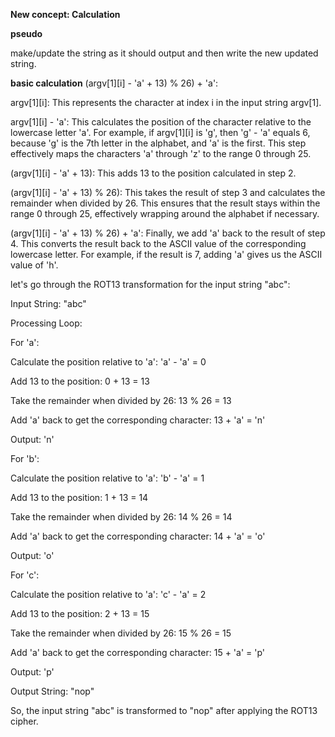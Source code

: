 **New concept: Calculation**

**pseudo**

make/update the string as it should output and then write the new updated string.

**basic calculation**
(argv[1][i] - 'a' + 13) % 26) + 'a':

argv[1][i]: This represents the character at index i in the input string argv[1].

argv[1][i] - 'a': This calculates the position of the character relative to the lowercase letter 'a'. For example, if argv[1][i] is 'g', then 'g' - 'a' equals 6, because 'g' is the 7th letter in the alphabet, and 'a' is the first. This step effectively maps the characters 'a' through 'z' to the range 0 through 25.

(argv[1][i] - 'a' + 13): This adds 13 to the position calculated in step 2.

(argv[1][i] - 'a' + 13) % 26): This takes the result of step 3 and calculates the remainder when divided by 26. This ensures that the result stays within the range 0 through 25, effectively wrapping around the alphabet if necessary.

(argv[1][i] - 'a' + 13) % 26) + 'a': Finally, we add 'a' back to the result of step 4. This converts the result back to the ASCII value of the corresponding lowercase letter. For example, if the result is 7, adding 'a' gives us the ASCII value of 'h'.

let's go through the ROT13 transformation for the input string "abc":

Input String: "abc"

Processing Loop:

For 'a':

Calculate the position relative to 'a': 'a' - 'a' = 0

Add 13 to the position: 0 + 13 = 13

Take the remainder when divided by 26: 13 % 26 = 13

Add 'a' back to get the corresponding character: 13 + 'a' = 'n'

Output: 'n'

For 'b':

Calculate the position relative to 'a': 'b' - 'a' = 1

Add 13 to the position: 1 + 13 = 14

Take the remainder when divided by 26: 14 % 26 = 14

Add 'a' back to get the corresponding character: 14 + 'a' = 'o'

Output: 'o'

For 'c':

Calculate the position relative to 'a': 'c' - 'a' = 2

Add 13 to the position: 2 + 13 = 15

Take the remainder when divided by 26: 15 % 26 = 15

Add 'a' back to get the corresponding character: 15 + 'a' = 'p'

Output: 'p'

Output String: "nop"

So, the input string "abc" is transformed to "nop" after applying the ROT13 cipher.






